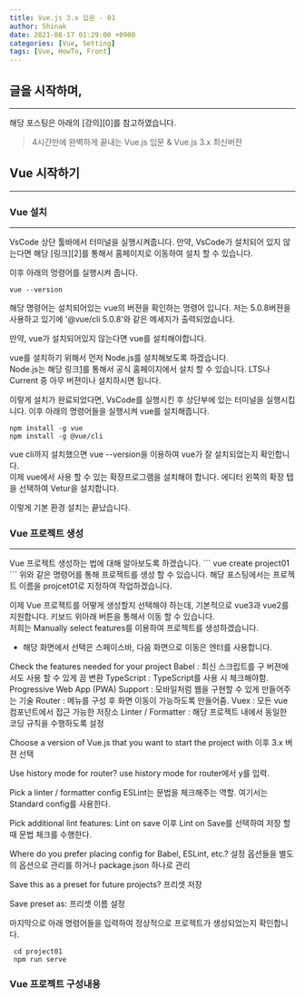 ```yaml
---
title: Vue.js 3.x 입문 - 01
author: Shinak
date: 2021-08-17 01:29:00 +0900
categories: [Vue, Setting]
tags: [Vue, HowTo, Front]
---
```


## 글을 시작하며,

<hr>
해당 포스팅은 아래의 [강의][0]를 참고하였습니다.

> 4시간만에 완벽하게 끝내는 Vue.js 입문 & Vue.js 3.x 최신버전

## Vue 시작하기

<hr>

### Vue 설치

<hr>
VsCode 상단 툴바에서 터미널을 실행시켜줍니다. 만약, VsCode가 설치되어 있지 않는다면 해당 [링크][2]를 통해서 홈페이지로 이동하여 설치 할 수 있습니다.

이후 아래의 멍령어를 실행시켜 줍니다.

```
vue --version
```

해당 명령어는 설치되어있는 vue의 버젼을 확인하는 명령어 입니다. 저는 5.0.8버젼을 사용하고 있기에 '@vue/cli 5.0.8'와 같은 메세지가 출력되었습니다.

만약, vue가 설치되어있지 않는다면 vue를 설치해야합니다.

vue를 설치하기 위해서 먼저 Node.js를 설치해보도록 하겠습니다.  
Node.js는 해당 링크[1]를 통해서 공식 홈페이지에서 설치 할 수 있습니다. LTS나 Current 중 아무 버젼이나 설치하시면 됩니다.

이렇게 설치가 완료되었다면, VsCode를 실행시킨 후 상단부에 있는 터미널을 실행시킵니다. 이후 아래의 명령어들을 실행시켜 vue를 설치해줍니다.

```
npm install -g vue
npm install -g @vue/cli
```

vue cli까지 설치했으면 vue --version을 이용하여 vue가 잘 설치되었는지 확인합니다.  
이제 vue에서 사용 할 수 있는 확장프로그램을 설치해야 합니다. 에디터 왼쪽의 확장 탭을 선택하여 Vetur을 설치합니다.

이렇게 기본 환경 설치는 끝났습니다.

### Vue 프로젝트 생성

<hr>
Vue 프로젝트 생성하는 법에 대해 알아보도록 하겠습니다.  
```
vue create project01
```
위와 같은 명령어를 통해 프로젝트를 생성 할 수 있습니다. 해당 포스팅에서는 프로젝트 이름을 projcet01로 지정하여 작업하겠습니다.

이제 Vue 프로젝트를 어떻게 생성할지 선택해야 하는데, 기본적으로 vue3과 vue2를 지원합니다. 키보드 위아래 버튼을 통해서 이동 할 수 있습니다.  
저희는 Manually select features를 이용하여 프로젝트를 생성하겠습니다.

- 해당 화면에서 선택은 스페이스바, 다음 화면으로 이동은 엔터를 사용합니다.

Check the features needed for your project
Babel : 최신 스크립트를 구 버젼에서도 사용 할 수 있게 끔 변환
TypeScript : TypeScript를 사용 시 체크해야함.
Progressive Web App (PWA) Support : 모바일처럼 웹을 구현할 수 있게 만들어주는 기술
Router : 메뉴를 구성 후 화면 이동이 가능하도록 만들어줌.
Vuex : 모든 vue 컴포넌트에서 접근 가능한 저장소
Linter / Formatter : 해당 프로젝트 내에서 동일한 코딩 규칙을 수행하도록 설정

Choose a version of Vue.js that you want to start the project with
이후 3.x 버젼 선택

Use history mode for router?
use history mode for router에서 y를 입력.

Pick a linter / formatter config
ESLint는 문법을 체크해주는 역할. 여기서는 Standard config를 사용한다.

Pick additional lint features: Lint on save
이후 Lint on Save를 선택하여 저장 할 때 문법 체크를 수행한다.

Where do you prefer placing config for Babel, ESLint, etc.?
설정 옵션들을 별도의 옵션으로 관리를 하거나 package.json 하나로 관리

Save this as a preset for future projects?
프리셋 저장

Save preset as:
프리셋 이름 설정

마지막으로 아래 명령어들을 입력하여 정상적으로 프로젝트가 생성되었는지 확인합니다.

```
 cd project01
 npm run serve
```

### Vue 프로젝트 구성내용

[0]: https://youtu.be/b0ImUEsqaAA
[1]: https://nodejs.org/ko/download/
[2]: https://code.visualstudio.com/
